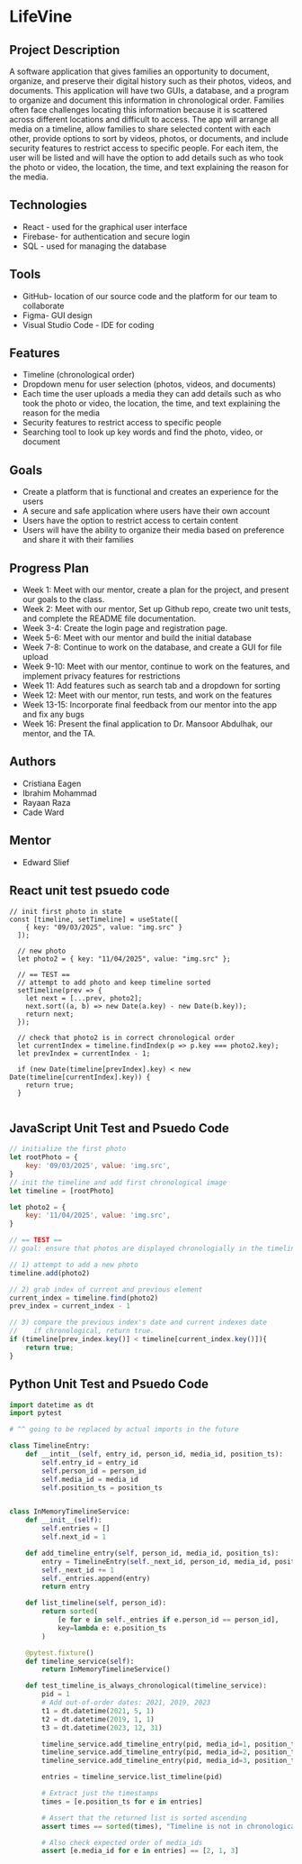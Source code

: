 # LifeVine

## Project Description
A software application that gives families an opportunity to document, organize, and preserve their digital history such as their photos, videos, and documents. This application will have two GUIs, a database, and a program to organize and document this information in chronological order. Families often face challenges locating this information because it is scattered across different locations and difficult to access. The app will arrange all media on a timeline, allow families to share selected content with each other, provide options to sort by videos, photos, or documents, and include security features to restrict access to specific people. For each item, the user will be listed and will have the option to add details such as who took the photo or video, the location, the time, and text explaining the reason for the media.  

## Technologies 
- React - used for the graphical user interface
- Firebase- for authentication and secure login
- SQL - used for managing the database

## Tools
- GitHub- location of our source code and the platform for our team to collaborate
- Figma- GUI design
- Visual Studio Code - IDE for coding

## Features
- Timeline (chronological order)
- Dropdown menu for user selection (photos, videos, and documents)
- Each time the user uploads a media they can add details such as who took the photo or video, the location, the time, and text explaining the reason for the media
- Security features to restrict access to specific people
- Searching tool to look up key words and find the photo, video, or document
  
## Goals
- Create a platform that is functional and creates an experience for the users
- A secure and safe application where users have their own account
- Users have the option to restrict access to certain content
- Users will have the ability to organize their media based on preference and share it with their families

## Progress Plan
- Week 1: Meet with our mentor, create a plan for the project, and present our goals to the class.
- Week 2: Meet with our mentor, Set up Github repo, create two unit tests, and complete the README file documentation.
- Week 3-4: Create the login page and registration page. 
- Week 5-6: Meet with our mentor and build the initial database 
- Week 7-8: Continue to work on the database, and create a GUI for file upload   
- Week 9-10: Meet with our mentor, continue to work on the features, and implement privacy features for restrictions
- Week 11: Add features such as search tab and a dropdown for sorting
- Week 12: Meet with our mentor, run tests, and work on the features
- Week 13-15: Incorporate final feedback from our mentor into the app and fix any bugs
- Week 16: Present the final application to Dr. Mansoor Abdulhak, our mentor, and the TA. 

## Authors
- Cristiana Eagen
- Ibrahim Mohammad
- Rayaan Raza
- Cade Ward

## Mentor
- Edward Slief


## React unit test psuedo code
```React
// init first photo in state
const [timeline, setTimeline] = useState([
    { key: "09/03/2025", value: "img.src" }
  ]);
  
  // new photo
  let photo2 = { key: "11/04/2025", value: "img.src" };
  
  // == TEST ==
  // attempt to add photo and keep timeline sorted
  setTimeline(prev => {
    let next = [...prev, photo2];
    next.sort((a, b) => new Date(a.key) - new Date(b.key));
    return next;
  });
  
  // check that photo2 is in correct chronological order
  let currentIndex = timeline.findIndex(p => p.key === photo2.key);
  let prevIndex = currentIndex - 1;
  
  if (new Date(timeline[prevIndex].key) < new Date(timeline[currentIndex].key)) {
    return true;
  }
  
```

## JavaScript Unit Test and Psuedo Code
```javascript
// initialize the first photo 
let rootPhoto = {
    key: '09/03/2025', value: 'img.src',
}
// init the timeline and add first chronological image
let timeline = [rootPhoto]

let photo2 = {
    key: '11/04/2025', value: 'img.src',
}

// == TEST == 
// goal: ensure that photos are displayed chronologially in the timeline

// 1) attempt to add a new photo
timeline.add(photo2)

// 2) grab index of current and previous element
current_index = timeline.find(photo2)
prev_index = current_index - 1

// 3) compare the previous index's date and current indexes date
//    if chronological, return true.
if (timeline[prev_index.key()] < timeline[current_index.key()]){
    return true;
}
```

## Python Unit Test and Psuedo Code
```python
import datetime as dt
import pytest

# ^^ going to be replaced by actual imports in the future

class TimelineEntry:
    def __intit__(self, entry_id, person_id, media_id, position_ts):
        self.entry_id = entry_id
        self.person_id = person_id
        self.media_id = media_id
        self.position_ts = position_ts


class InMemoryTimelineService:
    def __init__(self):
        self.entries = []
        self.next_id = 1

    def add_timeline_entry(self, person_id, media_id, position_ts):
        entry = TimelineEntry(self._next_id, person_id, media_id, position_ts)
        self._next_id += 1
        self._entries.append(entry)
        return entry

    def list_timeline(self, person_id):
        return sorted(
            [e for e in self._entries if e.person_id == person_id],
            key=lambda e: e.position_ts
        )

    @pytest.fixture()
    def timeline_service(self):
        return InMemoryTimelineService()

    def test_timeline_is_always_chronological(timeline_service):
        pid = 1
        # Add out-of-order dates: 2021, 2019, 2023
        t1 = dt.datetime(2021, 5, 1)
        t2 = dt.datetime(2019, 1, 1)
        t3 = dt.datetime(2023, 12, 31)

        timeline_service.add_timeline_entry(pid, media_id=1, position_ts=t1)
        timeline_service.add_timeline_entry(pid, media_id=2, position_ts=t2)
        timeline_service.add_timeline_entry(pid, media_id=3, position_ts=t3)

        entries = timeline_service.list_timeline(pid)

        # Extract just the timestamps
        times = [e.position_ts for e in entries]

        # Assert that the returned list is sorted ascending
        assert times == sorted(times), "Timeline is not in chronological order"

        # Also check expected order of media_ids
        assert [e.media_id for e in entries] == [2, 1, 3]
```
